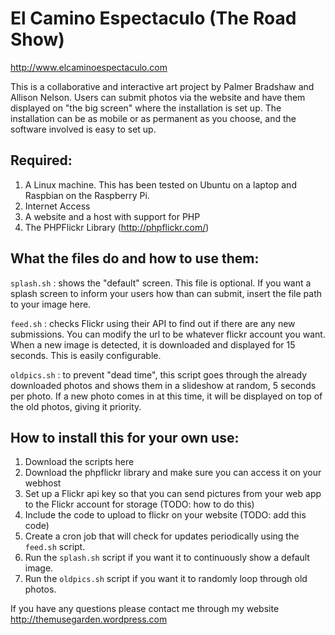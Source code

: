 El Camino Espectaculo (The Road Show)
===========

http://www.elcaminoespectaculo.com

This is a collaborative and interactive art project by Palmer Bradshaw and Allison Nelson. Users can submit photos via the website and have them displayed on "the big screen" where the installation is set up. The installation can be as mobile or as permanent as you choose, and the software involved is easy to set up.

Required:
------------------

1. A Linux machine. This has been tested on Ubuntu on a laptop and Raspbian on the Raspberry Pi.
2. Internet Access
3. A website and a host with support for PHP
4. The PHPFlickr Library (http://phpflickr.com/)

What the files do and how to use them:
--------------

`splash.sh` : shows the "default" screen. This file is optional. If you want a splash screen to inform your users how than can submit, insert the file path to your image here.

`feed.sh` : checks Flickr using their API to find out if there are any new submissions. You can modify the url to be whatever flickr account you want. When a new image is detected, it is downloaded and displayed for 15 seconds. This is easily configurable.

`oldpics.sh` : to prevent "dead time", this script goes through the already downloaded photos and shows them in a slideshow at random, 5 seconds per photo. If a new photo comes in at this time, it will be displayed on top of the old photos, giving it priority.

How to install this for your own use:
---------------

1. Download the scripts here
2. Download the phpflickr library and make sure you can access it on your webhost
3. Set up a Flickr api key so that you can send pictures from your web app to the Flickr account for storage (TODO: how to do this)
4. Include the code to upload to flickr on your website (TODO: add this code)
5. Create a cron job that will check for updates periodically using the `feed.sh` script.
6. Run the `splash.sh` script if you want it to continuously show a default image.
7. Run the `oldpics.sh` script if you want it to randomly loop through old photos.

If you have any questions please contact me through my website http://themusegarden.wordpress.com
